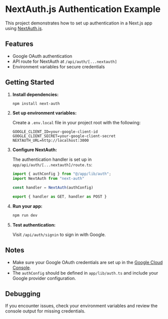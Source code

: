 # NextAuth.js Authentication Example

This project demonstrates how to set up authentication in a Next.js app using [NextAuth.js](https://next-auth.js.org/).

## Features

- Google OAuth authentication
- API route for NextAuth at `/api/auth/[...nextauth]`
- Environment variables for secure credentials

## Getting Started

1. **Install dependencies:**

   ```bash
   npm install next-auth
   ```

2. **Set up environment variables:**

   Create a `.env.local` file in your project root with the following:

   ```
   GOOGLE_CLIENT_ID=your-google-client-id
   GOOGLE_CLIENT_SECRET=your-google-client-secret
   NEXTAUTH_URL=http://localhost:3000
   ```

3. **Configure NextAuth:**

   The authentication handler is set up in `app/api/auth/[...nextauth]/route.ts`:

   ```ts
   import { authConfig } from "@/app/lib/auth";
   import NextAuth from "next-auth"

   const handler = NextAuth(authConfig)

   export { handler as GET, handler as POST }
   ```

4. **Run your app:**

   ```bash
   npm run dev
   ```

5. **Test authentication:**

   Visit `/api/auth/signin` to sign in with Google.

## Notes

- Make sure your Google OAuth credentials are set up in the [Google Cloud Console](https://console.cloud.google.com/).
- The `authConfig` should be defined in `app/lib/auth.ts` and include your Google provider configuration.

## Debugging

If you encounter issues, check your environment variables and review the console output for missing credentials.


